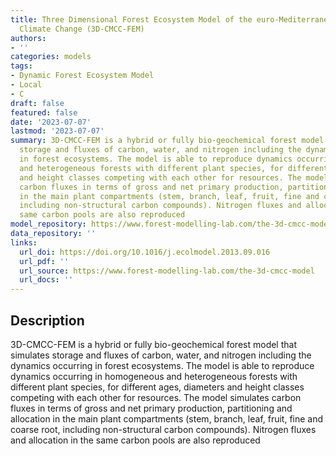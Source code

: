 ```yaml
---
title: Three Dimensional Forest Ecosystem Model of the euro-Mediterranean Centre for
  Climate Change (3D-CMCC-FEM)
authors:
- ''
categories: models
tags:
- Dynamic Forest Ecosystem Model
- Local
- C
draft: false
featured: false
date: '2023-07-07'
lastmod: '2023-07-07'
summary: 3D-CMCC-FEM is a hybrid or fully bio-geochemical forest model that simulates
  storage and fluxes of carbon, water, and nitrogen including the dynamics occurring
  in forest ecosystems. The model is able to reproduce dynamics occurring in homogeneous
  and heterogeneous forests with different plant species, for different ages, diameters
  and height classes competing with each other for resources. The model simulates
  carbon fluxes in terms of gross and net primary production, partitioning and allocation
  in the main plant compartments (stem, branch, leaf, fruit, fine and coarse root,
  including non-structural carbon compounds). Nitrogen fluxes and allocation in the
  same carbon pools are also reproduced
model_repository: https://www.forest-modelling-lab.com/the-3d-cmcc-model
data_repository: ''
links:
  url_doi: https://doi.org/10.1016/j.ecolmodel.2013.09.016
  url_pdf: ''
  url_source: https://www.forest-modelling-lab.com/the-3d-cmcc-model
  url_docs: ''
---
```


## Description

3D-CMCC-FEM is a hybrid or fully bio-geochemical forest model that simulates storage and fluxes of carbon, water, and nitrogen including the dynamics occurring in forest ecosystems. The model is able to reproduce dynamics occurring in homogeneous and heterogeneous forests with different plant species, for different ages, diameters and height classes competing with each other for resources. The model simulates carbon fluxes in terms of gross and net primary production, partitioning and allocation in the main plant compartments (stem, branch, leaf, fruit, fine and coarse root, including non-structural carbon compounds). Nitrogen fluxes and allocation in the same carbon pools are also reproduced

